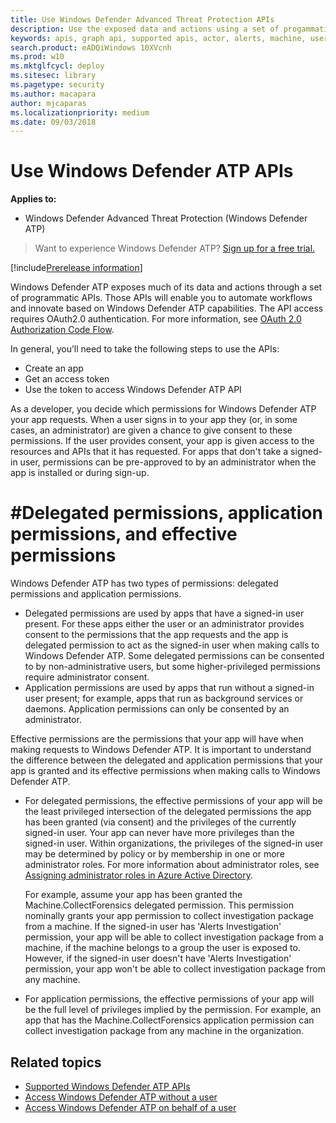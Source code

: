 ```yaml
---
title: Use Windows Defender Advanced Threat Protection APIs  
description: Use the exposed data and actions using a set of progammatic APIs that are part of the Microsoft Intelligence Security Graph.
keywords: apis, graph api, supported apis, actor, alerts, machine, user, domain, ip, file, advanced hunting, query
search.product: eADQiWindows 10XVcnh
ms.prod: w10
ms.mktglfcycl: deploy
ms.sitesec: library
ms.pagetype: security
ms.author: macapara
author: mjcaparas
ms.localizationpriority: medium
ms.date: 09/03/2018
---
```


# Use Windows Defender ATP APIs 

**Applies to:**
- Windows Defender Advanced Threat Protection (Windows Defender ATP)


>Want to experience Windows Defender ATP? [Sign up for a free trial.](https://www.microsoft.com/en-us/WindowsForBusiness/windows-atp?ocid=docs-wdatp-exposedapis-abovefoldlink) 

[!include[Prerelease information](prerelease.md)]

Windows Defender ATP exposes much of its data and actions through a set of programmatic APIs. Those APIs will enable you to automate workflows and innovate based on Windows Defender ATP capabilities. The API access requires OAuth2.0 authentication. For more information, see [OAuth 2.0 Authorization Code Flow](https://docs.microsoft.com/en-us/azure/active-directory/develop/active-directory-v2-protocols-oauth-code).

In general, you’ll need to take the following steps to use the APIs:
- Create an app
- Get an access token
- Use the token to access Windows Defender ATP API


As a developer, you decide which permissions for Windows Defender ATP your app requests. When a user signs in to your app they (or, in some cases, an administrator) are given a chance to give consent to these permissions. If the user provides consent, your app is given access to the resources and APIs that it has requested. For apps that don't take a signed-in user, permissions can be pre-approved to by an administrator when the app is installed or during sign-up.

# #Delegated permissions, application permissions, and effective permissions

Windows Defender ATP has two types of permissions: delegated permissions and application permissions.

- Delegated permissions are used by apps that have a signed-in user present. For these apps either the user or an administrator provides consent to the permissions that the app requests and the app is delegated permission to act as the signed-in user when making calls to Windows Defender ATP. Some delegated permissions can be consented to by non-administrative users, but some higher-privileged permissions require administrator consent.
- Application permissions are used by apps that run without a signed-in user present; for example, apps that run as background services or daemons. Application permissions can only be consented by an administrator.

Effective permissions are the permissions that your app will have when making requests to Windows Defender ATP. It is important to understand the difference between the delegated and application permissions that your app is granted and its effective permissions when making calls to Windows Defender ATP.

- For delegated permissions, the effective permissions of your app will be the least privileged intersection of the delegated permissions the app has been granted (via consent) and the privileges of the currently signed-in user. Your app can never have more privileges than the signed-in user. Within organizations, the privileges of the signed-in user may be determined by policy or by membership in one or more administrator roles. For more information about administrator roles, see [Assigning administrator roles in Azure Active Directory](https://docs.microsoft.com/azure/active-directory/active-directory-assign-admin-roles).

	For example, assume your app has been granted the Machine.CollectForensics delegated permission. This permission nominally grants your app permission to collect investigation package from a machine. If the signed-in user has 'Alerts Investigation' permission, your app will be able to collect investigation package from a machine, if the machine belongs to a group the user is exposed to. However, if the signed-in user doesn't have 'Alerts Investigation' permission, your app won't be able to collect investigation package from any machine.

- For application permissions, the effective permissions of your app will be the full level of privileges implied by the permission. For example, an app that has the Machine.CollectForensics application permission can collect investigation package from any machine in the organization.


## Related topics
- [Supported Windows Defender ATP APIs](exposed-apis-list.md)
- [Access Windows Defender ATP without a user](exposed-apis-create-app-webapp.md)
- [Access Windows Defender ATP on behalf of a user](exposed-apis-create-app-nativeapp.md)